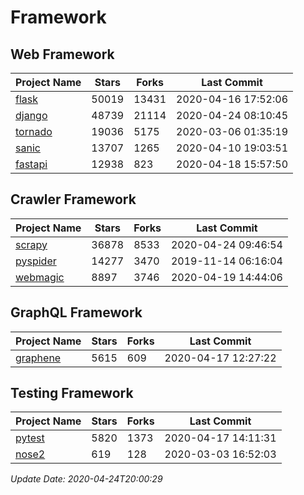 # Framework

## Web Framework

| Project Name | Stars | Forks | Last Commit |
| ------------ | ----- | ----- | ----------- |
| [flask](https://github.com/pallets/flask) | 50019 | 13431 | 2020-04-16 17:52:06 |
| [django](https://github.com/django/django) | 48739 | 21114 | 2020-04-24 08:10:45 |
| [tornado](https://github.com/tornadoweb/tornado) | 19036 | 5175 | 2020-03-06 01:35:19 |
| [sanic](https://github.com/huge-success/sanic) | 13707 | 1265 | 2020-04-10 19:03:51 |
| [fastapi](https://github.com/tiangolo/fastapi) | 12938 | 823 | 2020-04-18 15:57:50 |

## Crawler Framework

| Project Name | Stars | Forks | Last Commit |
| ------------ | ----- | ----- | ----------- |
| [scrapy](https://github.com/scrapy/scrapy) | 36878 | 8533 | 2020-04-24 09:46:54 |
| [pyspider](https://github.com/binux/pyspider) | 14277 | 3470 | 2019-11-14 06:16:04 |
| [webmagic](https://github.com/code4craft/webmagic) | 8897 | 3746 | 2020-04-19 14:44:06 |

## GraphQL Framework

| Project Name | Stars | Forks | Last Commit |
| ------------ | ----- | ----- | ----------- |
| [graphene](https://github.com/graphql-python/graphene) | 5615 | 609 | 2020-04-17 12:27:22 |

## Testing Framework

| Project Name | Stars | Forks | Last Commit |
| ------------ | ----- | ----- | ----------- |
| [pytest](https://github.com/pytest-dev/pytest) | 5820 | 1373 | 2020-04-17 14:11:31 |
| [nose2](https://github.com/nose-devs/nose2) | 619 | 128 | 2020-03-03 16:52:03 |

*Update Date: 2020-04-24T20:00:29*